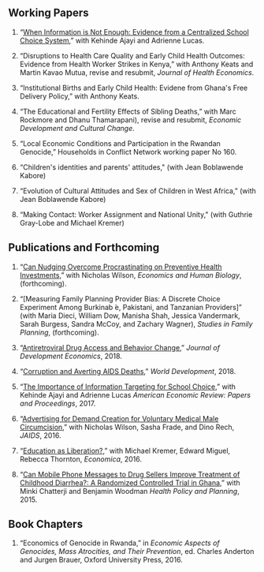 ## Working Papers

1. “[When Information is Not Enough: Evidence from a Centralized School Choice System](/files/guiide.pdf),” with Kehinde Ajayi and Adrienne Lucas.

2. “Disruptions to Health Care Quality and Early Child Health Outcomes: Evidence from Health Worker Strikes in Kenya,” with Anthony Keats and Martin Kavao Mutua, revise and resubmit, *Journal of Health Economics*.

3. “Institutional Births and Early Child Health: Evidene from Ghana's Free Delivery Policy,” with Anthony Keats.

4. “The Educational and Fertility Effects of Sibling Deaths,” with Marc Rockmore and Dhanu Thamarapani), revise and resubmit, *Economic Development and Cultural Change*.

5. “Local Economic Conditions and Participation in the Rwandan Genocide,” Households in Conflict Network working paper No 160.

6. “Children's identities and parents' attitudes," (with Jean Boblawende Kabore)  

7. “Evolution of Cultural Attitudes and Sex of Children in West Africa,” (with Jean Boblawende Kabore)

8. “Making Contact: Worker Assignment and National Unity," (with Guthrie Gray-Lobe and Michael Kremer)

## Publications and Forthcoming

1. “[Can Nudging Overcome Procrastinating on Preventive Health Investments](/files/advertisingvmmc_preprint.pdf),” with Nicholas Wilson, *Economics and Human Biology*, (forthcoming).

2. “[Measuring Family Planning Provider Bias: A Discrete Choice Experiment Among Burkinab ́e, Pakistani, and Tanzanian Providers]” (with Maria Dieci, William Dow, Manisha Shah, Jessica Vandermark, Sarah Burgess, Sandra McCoy, and Zachary Wagner), *Studies in Family Planning*, (forthcoming). 

3. “[Antiretroviral Drug Access and Behavior Change](/files/arv.pdf),” *Journal of Development Economics*, 2018.

4. “[Corruption and Averting AIDS Deaths](/files/corrup.pdf),” *World Development*, 2018.

5. “[The Importance of Information Targeting for School Choice](/files/guiideparents.pdf),” with Kehinde Ajayi and Adrienne Lucas *American Economic Review: Papers and Proceedings*, 2017.

6. “[Advertising for Demand Creation for Voluntary Medical Male Circumcision](/files/jaids.pdf),” with Nicholas Wilson, Sasha Frade, and Dino Rech, *JAIDS*, 2016.

7. “[Education as Liberation?](/files/edaslib.pdf),” with Michael Kremer, Edward Miguel, Rebecca Thornton, *Economica*, 2016.

8. “[Can Mobile Phone Messages to Drug Sellers Improve Treatment of Childhood Diarrhea?: A Randomized Controlled Trial in Ghana](/files/smsghana.pdf),” with Minki Chatterji and Benjamin Woodman *Health Policy and Planning*, 2015.

## Book Chapters

1. “Economics of Genocide in Rwanda,” in *Economic Aspects of Genocides, Mass Atrocities, and Their Prevention*, ed. Charles Anderton and Jurgen Brauer, Oxford University Press, 2016.

<!--
[![Analytics](https://ga-beacon.appspot.com/UA-78646709-2/starter-academic/readme?pixel)](https://github.com/igrigorik/ga-beacon)
-->
